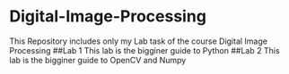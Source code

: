 # Digital-Image-Processing
This Repository includes only my Lab task of the course Digital Image Processing
##Lab 1
This lab is the bigginer guide to Python
##Lab 2
This lab is the bigginer guide to OpenCV and Numpy
